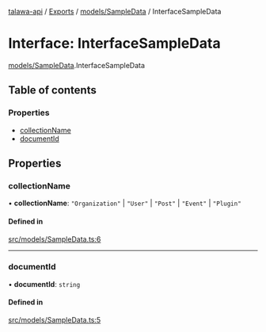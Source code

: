 [talawa-api](../README.md) / [Exports](../modules.md) / [models/SampleData](../modules/models_SampleData.md) / InterfaceSampleData

# Interface: InterfaceSampleData

[models/SampleData](../modules/models_SampleData.md).InterfaceSampleData

## Table of contents

### Properties

- [collectionName](models_SampleData.InterfaceSampleData.md#collectionname)
- [documentId](models_SampleData.InterfaceSampleData.md#documentid)

## Properties

### collectionName

• **collectionName**: ``"Organization"`` \| ``"User"`` \| ``"Post"`` \| ``"Event"`` \| ``"Plugin"``

#### Defined in

[src/models/SampleData.ts:6](https://github.com/PalisadoesFoundation/talawa-api/blob/73679e2/src/models/SampleData.ts#L6)

___

### documentId

• **documentId**: `string`

#### Defined in

[src/models/SampleData.ts:5](https://github.com/PalisadoesFoundation/talawa-api/blob/73679e2/src/models/SampleData.ts#L5)
